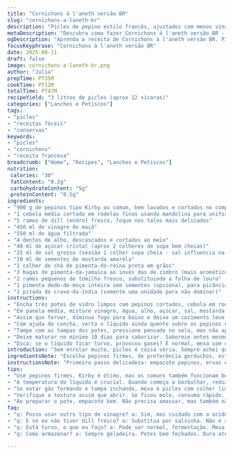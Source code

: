 ```yaml
---
title: "Cornichons à l'aneth versão BR"
slug: "cornichons-a-laneth-br"
description: "Picles de pepino estilo francês, ajustados com menos vinagre e mais ervas, perfeito para quem quer dar um twist no clássico. Usa vinagre de maçã e substitui cannelle por pimenta-da-jamaica, trazendo um aroma diferente. Cambia folhas de louro por tomilho fresco. Tem preparo simples, exige atenção na fervura do líquido para não cozinhar demais o pepino. Conserva na geladeira; após 10 dias já dá pra mandar ver. Toque levemente ácido, textura crocante, aroma herbáceo e um fundo doce. Não vai deixar ninguém indiferente. Pra quem gosta de picância, sugeri uma pimenta dedo-de-moça opcional, coisa de mestre. Uso Kirby brasileiro, mas pepinos normais cortados finos dão bom também."
metaDescription: "Descubra como fazer Cornichons à l'aneth versão BR - picles de pepino com ervas frescas e um toque especial. Receita imperdível e prática."
ogDescription: "Aprenda a receita de Cornichons à l'aneth versão BR. Picles que trazem frescor e crocância à sua mesa. Sabor inconfundível e texturas marcantes."
focusKeyphrase: "Cornichons à l'aneth versão BR"
date: 2025-08-11
draft: false
image: cornichons-a-laneth-br.png
author: "Julia"
prepTime: PT35M
cookTime: PT12M
totalTime: PT47M
recipeYield: "3 litros de picles (aprox 12 xícaras)"
categories: ["Lanches e Petiscos"]
tags:
- "picles"
- "receitas fáceis"
- "conservas"
keywords:
- "picles"
- "cornichons"
- "receita francesa"
breadcrumb: ["Home", "Recipes", "Lanches e Petiscos"]
nutrition: 
 calories: "30"
 fatContent: "0.2g"
 carbohydrateContent: "5g"
 proteinContent: "0.5g"
ingredients:
- "900 g de pepinos tipo Kirby ou comum, bem lavados e cortados no comprimento em 2 ou 4 partes dependendo do tamanho"
- "1 cebola média cortada em rodelas finas usando mandolina para uniformidade"
- "5 ramos de dill (endro) fresco, foque nos talos mais delicados"
- "450 ml de vinagre de maçã"
- "550 ml de água filtrada"
- "4 dentes de alho, descascados e cortados ao meio"
- "40 ml de açúcar cristal (aprox 2 colheres de sopa bem cheias)"
- "25 ml de sal grosso (sessão 1 colher sopa cheia - sal influencia na textura então cuidado)"
- "10 ml de sementes de mostarda amarela"
- "1 colher de chá de pimenta-do-reino preta em grãos"
- "3 bagas de pimenta-da-jamaica ao invés das de zimbro (mais aromático para meu gosto)"
- "2 ramos pequenos de tomilho fresco, substituindo a folha de louro"
- "1 pimenta dedo-de-moça inteira sem sementes (opcional, para picância)"
- "1 pitada de cravo-da-índia (somente uma unidade para não dominar)"
instructions:
- "Encha três potes de vidro limpos com pepinos cortados, cebola em rodelas, ramos de dill e pimenta dedo-de-moça se usar. Preencha bem sem amassar, deixando uns 3 cm para o líquido."
- "Em panela média, misture vinagre, água, alho, açúcar, sal, mostarda, pimenta-do-reino, pimenta-da-jamaica, tomilho e cravo. Leve ao fogo alto. Perceba quando começar a borbulhar, não deixe ferver forte demais — isso evita amolecer demais o pepino."
- "Assim que ferver, diminua fogo para baixo e deixe um cozimento leve por uns 7-8 minutos. O aroma deve ficar intenso mas líquido reduz pouco, se evaporar demais, dilua."
- "Com ajuda de concha, verta o líquido ainda quente sobre os pepinos nos potes, preenchendo até cobrir. Mexa delicadamente para garantir que não fique bolha de ar entre os pedaços."
- "Tampe com as tampas dos potes, pressione pensado no selo, mas não aperte demais pra não forçar os vidros. Deixe esfriar em temperatura ambiente, leve para geladeira depois."
- "Deixe maturar no mínimo 10 dias para saborizar. Saboreie antes mesmo disso testando crocância e sabor, o ideal é entre 12 a 15 dias. Pode guardar até 90 dias na geladeira sem perder textura."
- "Dica: se o líquido ficar turvo, provocou gases? É normal, mexa com colher esterilizada para liberar, evita estufar o pote. Reaproveite o líquido fervido ao repor se perder no consumo."
introduction: "Sem enrolar muito, picles é coisa séria. Sempre achei que tinha que ser azedo e forte, mas cismei com essência de ervas. O dill joga um perfume irresistível, aquela mordida crocante que acaba com a chatice das conservas duras demais. Alguns ajustes no vinagre, substitui o clássico branco pelo de maçã - menos agressivo, mais arredondado. Tirei a canela que me cansava e botei pimenta-da-jamaica que deu personalidade sem pesar. Mais água porque as vezes o vinagre quer dominar tudo. São apenas picles de pepino, mas bagunça garantida na geladeira e no paladar. Minha experiência mostra que cada minuto além do 'tempo mínimo' abre caminho para sabores mais complexos. Vale cada segundo."
ingredientsNote: "Escolha pepinos firmes, de preferência gorduchos, estilo Kirby ou os brasileiros bons para salada. O corte deve ser uniforme, pra garantir marinada homogênea. Se não achar dill fresco, raminhos de salsinha funcionam, mas perde muito aroma. Vinagre de maçã é o trunfo, suaviza a acidez, mas branco tradicional também serve se quiser o sabor neutro. Atenção ao sal: muito pode endurecer os pepinos, pouco deixa molezona. No problema de conseguir temperos exóticos, pimenta-do-reino em grãos substitui inteiro com graça. A pimenta dedo-de-moça é troca minha, dá um leve tchan, pode tirar pra quem não curte ardência. O restante fica tradicional pra fechar com um aroma herbal."
instructionsNote: "Primeiro passo delicadeza: empacote pepinos, ervas e cebola de forma a usar todo o espaço do pote, evita que o líquido fique muito movimentado e diminui risco de mofo. Se cozinhar líquido demais, os pepinos perdem firmeza, então fique de olho no borbulhar, só aquele som leve e contínuo, não festa de fervura. Ao ver a agitação aumentou, desligue. Despejar o líquido quente faz o picle maturar na hora, mas a textura e sabor só alcançam equilíbrio após uns dias. Não se esqueça de tampar e manter refrigerado, a segurança alimentar não perdoa. Experimente mexer com colher limpa se perceber gases, ou tampas inchando. Se escurecer muito rápido, consumar antes ou repor líquido com água mais vinagre fraco."
tips:
- "Use pepinos firmes. Kirby é ótimo, mas os comuns também funcionam bem. Não compre nada murchinho. Corte sempre no comprimento. Importante pro crocante, hein. Pepino maduro não ajuda, fica mole. Se não tiver dill fresco, use salsinha. Mas vai perder um pouco do perfume. E por favor, evite o sal em excesso."
- "A temperatura do líquido é crucial. Quando começa a borbulhar, reduza, mas fique de olho. Não deixa ferver forte, hein. O ideal é um borbulhar suave. Se evaporar demais, adiciona água. Lembre-se, é uma dança do fogo. Variedade de sabores só aparece depois de alguns dias, então resista à tentação de abrir logo o pote."
- "Se notar gás formando e tampa inchando, mexa o picles com colher limpa. Isso resolve o problema. E se o líquido tornar-se turvo, é normal. Não precisa se desesperar. Pode ser a fermentação acontecendo. Mudança de sabor pode acontecer se deixar mais tempo. Acompanhe e ajuste o prazo de consumo."
- "Verifique a textura assim que abrir. Se ficou mole, consuma rápido. Armazene sempre refrigerado. Isso é chave! O tempo de maturação é sagrado. Um picles que ficou um mês é bem diferente de um que ficou uma semana. O ardor da pimenta pode ser ajustado. Comece com meio e veja como fica. Menos ardência é melhor pro paladar. A sopa de sabores aparece após um tempo."
- "Ao preparar o pote, empacote bem. Não precisa amassar, mas também não deixa muito solto. Isso garante que o líquido penetre de maneira uniforme. Controle de temperatura no cozimento da mistura é vital. E se a pimenta dedo-de-moça não é seu forte, pode deixar de lado. O picles vai se manter gostoso mesmo assim."
faq:
- "q: Posso usar outro tipo de vinagre? a: Sim, mas cuidado com a acidez. O de maçã é mais suave. Branco diluído funciona, mas evite passar 10% ácido, pra não amolecer."
- "q: E se eu não tiver dill fresco? a: Substitua por salsinha. Não é a mesma coisa, mas quebra um galho. Se tiver dill seco, use um pouco, mas multitudo em doses menores. Cuidado com a intensidade."
- "q: Está turvo, o que eu faço? a: Pode ser normal, fermentação. Mexa com colher esterilizada. Com cuidado, obedeça ao tempo de espera. Normalmente, o turvo aumenta a complexidade do sabor."
- "q: Como armazenar? a: Sempre geladeira. Potes bem fechados. Dura até 90 dias, mas sempre verifique textura antes de abrir. Às vezes é melhor consumir mais rápido."

---
```

